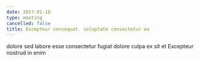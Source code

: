 ```yaml
---
date: 2017-01-18
type: meeting
cancelled: false
title: Excepteur consequat. voluptate consectetur ea
---
```

dolore sed labore esse consectetur fugiat dolore culpa ex sit et Excepteur nostrud in enim